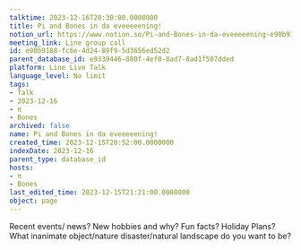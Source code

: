 ```yaml
---
talktime: 2023-12-16T20:30:00.0000000
title: Pi and Bones in da eveeeeening!
notion_url: https://www.notion.so/Pi-and-Bones-in-da-eveeeeening-e90b9188fc6e4d2489f95d3656ed52d2
meeting_link: Line group call
id: e90b9188-fc6e-4d24-89f9-5d3656ed52d2
parent_database_id: e9339446-880f-4ef0-8ad7-8ad1f507dded
platform: Line Live Talk
language_level: No limit
tags:
- Talk
- 2023-12-16
- π
- Bones
archived: false
name: Pi and Bones in da eveeeeening!
created_time: 2023-12-15T20:52:00.0000000
indexDate: 2023-12-16
parent_type: database_id
hosts:
- π
- Bones
last_edited_time: 2023-12-15T21:21:00.0000000
object: page
---
```



Recent events/ news?
New hobbies and why?
Fun facts? 
Holiday Plans?
What inanimate object/nature disaster/natural landscape do you want to be?























